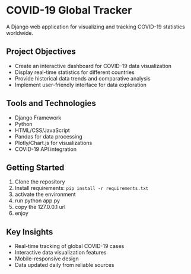 # COVID-19 Global Tracker
A Django web application for visualizing and tracking COVID-19 statistics worldwide.

## Project Objectives
- Create an interactive dashboard for COVID-19 data visualization
- Display real-time statistics for different countries
- Provide historical data trends and comparative analysis
- Implement user-friendly interface for data exploration

## Tools and Technologies
- Django Framework
- Python
- HTML/CSS/JavaScript
- Pandas for data processing
- Plotly/Chart.js for visualizations
- COVID-19 API integration

## Getting Started
1. Clone the repository
2. Install requirements: `pip install -r requirements.txt`
3. activate the environment 
4. run python app.py 
5. copy the 127.0.0.1 url
6. enjoy

## Key Insights
- Real-time tracking of global COVID-19 cases
- Interactive data visualization features
- Mobile-responsive design
- Data updated daily from reliable sources

